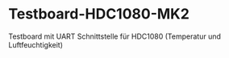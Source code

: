 # Testboard-HDC1080-MK2
Testboard mit UART Schnittstelle für HDC1080 (Temperatur und Luftfeuchtigkeit)

